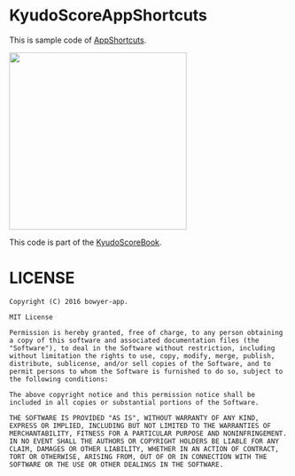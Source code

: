 # KyudoScoreAppShortcuts
This is sample code of [AppShortcuts](https://developer.android.com/guide/topics/ui/shortcuts.html).

<img src="/images/demo.gif" width=320/>

This code is part of the [KyudoScoreBook](https://play.google.com/store/apps/details?id=com.bowyer.KyudoScoreBookSecond).


# LICENSE
```
Copyright (C) 2016 bowyer-app.

MIT License

Permission is hereby granted, free of charge, to any person obtaining a copy of this software and associated documentation files (the "Software"), to deal in the Software without restriction, including without limitation the rights to use, copy, modify, merge, publish, distribute, sublicense, and/or sell copies of the Software, and to permit persons to whom the Software is furnished to do so, subject to the following conditions:

The above copyright notice and this permission notice shall be included in all copies or substantial portions of the Software.

THE SOFTWARE IS PROVIDED "AS IS", WITHOUT WARRANTY OF ANY KIND, EXPRESS OR IMPLIED, INCLUDING BUT NOT LIMITED TO THE WARRANTIES OF MERCHANTABILITY, FITNESS FOR A PARTICULAR PURPOSE AND NONINFRINGEMENT. IN NO EVENT SHALL THE AUTHORS OR COPYRIGHT HOLDERS BE LIABLE FOR ANY CLAIM, DAMAGES OR OTHER LIABILITY, WHETHER IN AN ACTION OF CONTRACT, TORT OR OTHERWISE, ARISING FROM, OUT OF OR IN CONNECTION WITH THE SOFTWARE OR THE USE OR OTHER DEALINGS IN THE SOFTWARE.
```
